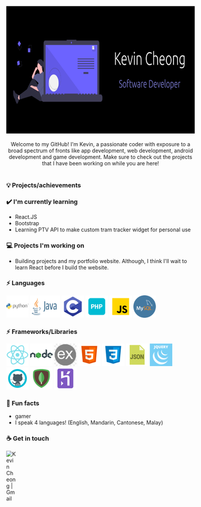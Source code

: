 <div align = "center">
<img src= "https://github.com/kevCheong/kevCheong/blob/main/Untitled%20design.png" alt=sass width="850" height="340"></img>
</div>

<br>

<div align = "center"> Welcome to my GitHub! I'm Kevin, a passionate coder with exposure to a broad spectrum of fronts like app 
development, web development, android development and game development. Make sure to check out the projects that I have been working on 
 while you are here! 
</div>
<br>

### 💡 Projects/achievements

### ✔️ I'm currently learning
- React.JS
- Bootstrap
- Learning PTV API to make custom tram tracker widget for personal use


### 💻 Projects I'm working on
- Building projects and my portfolio website. 
Although, I think I'll wait to learn React before I build the website.

### ⚡ Languages
<img style = "margin:auto;" src = "https://github.com/kevCheong/kevCheong/blob/main/icons/python.png" alt=sass width="60" height="60"></img>
<img style = "margin:auto;" src = "https://github.com/kevCheong/kevCheong/blob/main/icons/java.svg" alt=sass width="80" height="60"></img>
<img style = "margin:auto;" src = "https://github.com/kevCheong/kevCheong/blob/main/icons/c.png" alt=sass width="60" height="60"></img>
<img style = "margin:auto;" src = "https://github.com/kevCheong/kevCheong/blob/main/icons/php.png" alt=sass width="60" height="60"></img>
<img style = "margin:auto;" src = "https://github.com/kevCheong/kevCheong/blob/main/icons/js.png" alt=sass width="60" height="60"></img>
<img style = "margin:auto;" src = "https://github.com/kevCheong/kevCheong/blob/main/icons/mysql.png" alt=sass width="60" height="60"></img>

### ⚡ Frameworks/Libraries
<img style = "margin:auto;" src = "https://github.com/kevCheong/kevCheong/blob/main/icons/react.png" alt=sass width="60" height="60"></img>
<img style = "margin:auto;" src = "https://github.com/kevCheong/kevCheong/blob/main/icons/node.png" alt=sass width="60" height="60"></img>
<img style = "margin:auto;" src = "https://github.com/kevCheong/kevCheong/blob/main/icons/express.png" alt=sass width="60" height="60"></img>
<img style = "margin:auto;" src = "https://github.com/kevCheong/kevCheong/blob/main/icons/html5.png" alt=sass width="60" height="60"></img>
<img style = "margin:auto;" src = "https://github.com/kevCheong/kevCheong/blob/main/icons/css3.png" alt=sass width="60" height="60"></img>
<img style = "margin:auto;" src = "https://github.com/kevCheong/kevCheong/blob/main/icons/json.png" alt=sass width="60" height="60"></img>
<img style = "margin:auto;" src = "https://github.com/kevCheong/kevCheong/blob/main/icons/jquery.png" alt=sass width="60" height="60"></img>
<img style = "margin:auto;" src = "https://github.com/kevCheong/kevCheong/blob/main/icons/github.png" alt=sass width="60" height="60"></img>
<img style = "margin:auto;" src = "https://github.com/kevCheong/kevCheong/blob/main/icons/mongo.png" alt=sass width="60" height="60"></img>
<img style = "margin:auto;" src = "https://github.com/kevCheong/kevCheong/blob/main/icons/heroku.png" alt=sass width="60" height="60"></img>

### 🌴 Fun facts
- gamer
- I speak 4 languages! (English, Mandarin, Cantonese, Malay)

### ☕ Get in touch
 <a href="mailto:kchk98@gmail.com">
  <img align="left" margin = "auto" alt="Kevin Cheong | Gmail" width="26px" src="https://github.com/TheDudeThatCode/TheDudeThatCode/blob/master/Assets/Gmail.svg" />
 </a>
<br>
<br>

